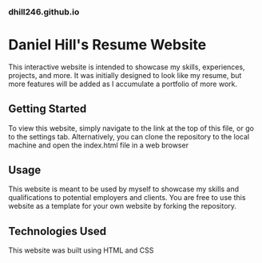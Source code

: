 ### dhill246.github.io

# Daniel Hill's Resume Website

This interactive website is intended to showcase my skills, experiences, projects, and more. It was initially designed to look like my resume, but more features will be added as I accumulate a portfolio of more work.

## Getting Started

To view this website, simply navigate to the link at the top of this file, or go to the settings tab. Alternatively, you can clone the repository to the local machine and open the index.html file in a web browser

## Usage

This website is meant to be used by myself to showcase my skills and qualifications to potential employers and clients. You are free to use this website as a template for your own website by forking the repository.

## Technologies Used

This website was built using HTML and CSS






